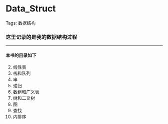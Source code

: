 # Data_Struct
Tags: 数据结构
### 这里记录的是我的数据结构过程
---
#### **本书的目录如下**
2. 线性表
3. 栈和队列
4. 串
5. 递归
6. 数组和广义表
7. 树和二叉树
8. 图
9. 查找
10. 内排序
